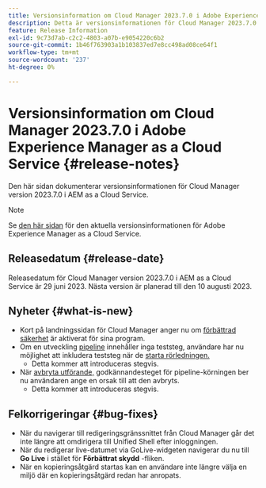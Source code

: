 ```yaml
---
title: Versionsinformation om Cloud Manager 2023.7.0 i Adobe Experience Manager as a Cloud Service
description: Detta är versionsinformationen för Cloud Manager 2023.7.0 i AEM as a Cloud Service.
feature: Release Information
exl-id: 9c73d7ab-c2c2-4803-a07b-e9054220c6b2
source-git-commit: 1b46f763903a1b103837ed7e8cc498ad08ce64f1
workflow-type: tm+mt
source-wordcount: '237'
ht-degree: 0%

---
```



# Versionsinformation om Cloud Manager 2023.7.0 i Adobe Experience Manager as a Cloud Service {#release-notes}

Den här sidan dokumenterar versionsinformationen för Cloud Manager version 2023.7.0 i AEM as a Cloud Service.

>[!NOTE]
>
>Se [den här sidan](/help/release-notes/release-notes-cloud/release-notes-current.md) för den aktuella versionsinformationen för Adobe Experience Manager as a Cloud Service.

## Releasedatum {#release-date}

Releasedatum för Cloud Manager version 2023.7.0 i AEM as a Cloud Service är 29 juni 2023. Nästa version är planerad till den 10 augusti 2023.

## Nyheter {#what-is-new}

* Kort på landningssidan för Cloud Manager anger nu om [förbättrad säkerhet](/help/implementing/cloud-manager/getting-access-to-aem-in-cloud/creating-production-programs.md) är aktiverat för sina program.
* Om en utveckling [pipeline](/help/implementing/cloud-manager/configuring-pipelines/introduction-ci-cd-pipelines.md) innehåller inga teststeg, användare har nu möjlighet att inkludera teststeg när de [starta rörledningen.](/help/implementing/cloud-manager/configuring-pipelines/managing-pipelines.md#running-pipelines)
   * Detta kommer att introduceras stegvis.
* När [avbryta utförande,](/help/implementing/cloud-manager/configuring-pipelines/managing-pipelines.md#view-details) godkännandesteget för pipeline-körningen ber nu användaren ange en orsak till att den avbryts.
   * Detta kommer att introduceras stegvis.

## Felkorrigeringar {#bug-fixes}

* När du navigerar till redigeringsgränssnittet från Cloud Manager går det inte längre att omdirigera till Unified Shell efter inloggningen.
* När du redigerar live-datumet via GoLive-widgeten navigerar du nu till **Go Live** i stället för **Förbättrat skydd** -fliken.
* När en kopieringsåtgärd startas kan en användare inte längre välja en miljö där en kopieringsåtgärd redan har anropats.
